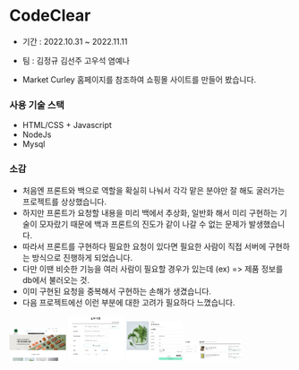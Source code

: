 # CodeClear

- 기간 : 2022.10.31 ~ 2022.11.11
- 팀 : 김정규 김선주 고우석 염예나

- Market Curley 홈페이지를 참조하여 쇼핑몰 사이트를 만들어 봤습니다.

### 사용 기술 스택
  - HTML/CSS + Javascript
  - NodeJs
  - Mysql

### 소감
  
  - 처음엔 프론트와 백으로 역할을 확실히 나눠서 각각 맡은 분야만 잘 해도 굴러가는 프로젝트를 상상했습니다.
  - 하지만 프론트가 요청할 내용을 미리 백에서 추상화, 일반화 해서 미리 구현하는 기술이 모자랐기 때문에 백과 프론트의 진도가 같이 나갈 수 없는 문제가 발생했습니다.
  - 따라서 프론트를 구현하다 필요한 요청이 있다면 필요한 사람이 직접 서버에 구현하는 방식으로 진행하게 되었습니다.
  - 다만 이땐 비슷한 기능을 여러 사람이 필요할 경우가 있는데 (ex) => 제품 정보를 db에서 불러오는 것. 
  - 이미 구현된 요청을 중복해서 구현하는 손해가 생겼습니다.
  - 다음 프로젝트에선 이런 부분에 대한 고려가 필요하다 느꼈습니다.
 

<img src="./public/imges/CodeClear1.png" alt="Img" width="20%"></img>
<img src="./public/imges/CodeClear2.png" alt="Img" width="20%"></img>
<img src="./public/imges/CodeClear3.png" alt="Img" width="20%"></img>
<img src="./public/imges/CodeClear4.png" alt="Img" width="20%"></img><br />


